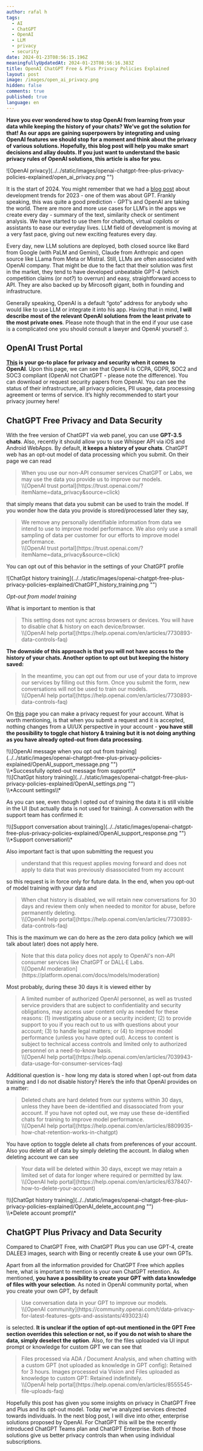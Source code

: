 ```yaml
---
author: rafal h
tags:
  - AI
  - ChatGPT
  - OpenAI
  - LLM
  - privacy
  - security
date: 2024-01-23T08:56:15.196Z
meaningfullyUpdatedAt: 2024-01-23T08:56:16.383Z
title: OpenAI ChatGPT Free & Plus Privacy Policies Explained
layout: post
image: /images/open_ai_privacy.png
hidden: false
comments: true
published: true
language: en
---
```

**Have you ever wondered how to stop OpenAI from learning from your data while keeping the history of your chats? We’ve got the solution for that! As our apps are gaining superpowers by integrating and using OpenAI features we should stop for a moment and think about the privacy of various solutions. Hopefully, this blog post will help you make smart decisions and allay doubts. If you just want to understand the basic privacy rules of OpenAI solutions, this article is also for you.**

<div className="image">![OpenAI privacy](../../static/images/openai-chatgpt-free-plus-privacy-policies-explained/open_ai_privacy.png "")</div>

It is the start of 2024. You might remember that we had a [blog post](https://brightinventions.pl/blog/software-development-trends/) about development trends for 2023 - one of them was about GPT. Frankly speaking, this was quite a good prediction - GPT’s and OpenAI are taking the world. There are more and more use cases for LLM’s in the apps we create every day - summary of the text, similarity check or sentiment analysis. We have started to use them for chatbots, virtual copilots or assistants to ease our everyday lives. LLM field of development is moving at a very fast pace, giving out new exciting features every day.

Every day, new LLM solutions are deployed, both closed source like Bard from Google (with PaLM and Gemini), Claude from Anthropic and open source like LLama from Meta or Mistral. Still, LLMs are often associated with OpenAI company. That might be due to the fact that their solution was first in the market, they tend to have developed unbeatable GPT-4 (which competition claims (or not?) to overrun) and easy, straightforward access to API. They are also backed up by Mircosoft gigant, both in founding and infrastructure.

Generally speaking, OpenAI is a default “goto” address for anybody who would like to use LLM or integrate it into his app. Having that in mind, **I will describe most of the relevant OpenAI solutions from the least private to the most private ones**. Please note though that in the end if your use case is a complicated one you should consult a lawyer and OpenAI yourself :).

## OpenAI Trust Portal

**[This](https://trust.openai.com/) is your go-to place for privacy and security when it comes to OpenAI**. Upon this page, we can see that OpenAI is CCPA, GDPR, SOC2 and SOC3 compliant (OpenAI not ChatGPT - please note the difference). You can download or request security papers from OpenAI. You can see the status of their infrastructure, all privacy policies, PII usage, data processing agreement or terms of service. It’s highly recommended to start your privacy journey here!

## ChatGPT Free Privacy and Data Security

With the free version of ChatGPT via web panel, you can use **GPT-3.5 chats**. Also, recently it should allow you to use Whisper API via iOS and Android WebApps. By default, **it keeps a history of your chats**. ChatGPT web has an opt-out model of data processing which you submit. On their page we can read

<blockquote>
    <div>When you use our non-API consumer services ChatGPT or Labs, we may use the data you provide us to improve our models.</div>
    <footer>\\[OpenAI trust portal](https://trust.openai.com/?itemName=data_privacy&source=click)</footer>
</blockquote>

that simply means that data you submit can be used to train the model. If you wonder how the data you provide is stored/processed later they say,

<blockquote>
    <div>We remove any personally identifiable information from data we intend to use to improve model performance. We also only use a small sampling of data per customer for our efforts to improve model performance.</div>
    <footer>\\[OpenAI trust portal](https://trust.openai.com/?itemName=data_privacy&source=click)</footer>
</blockquote>

You can opt out of this behavior in the settings of your ChatGPT profile

<div className="image">![ChatGpt history training](../../static/images/openai-chatgpt-free-plus-privacy-policies-explained/ChatGPT_history_training.png "")</div>

*Opt-out from model training*

What is important to mention is that

<blockquote><div>This setting does not sync across browsers or devices. You will have to disable chat & history on each device/browser.</div><footer>\\[OpenAI help portal](https://help.openai.com/en/articles/7730893-data-controls-faq)</footer></blockquote>

**The downside of this approach is that you will not have access to the history of your chats. Another option to opt out but keeping the history saved:**

<blockquote>
    <div>In the meantime, you can opt out from our use of your data to improve our services by filling out this form. Once you submit the form, new conversations will not be used to train our models.</div>
    <footer>\\[OpenAI help portal](https://help.openai.com/en/articles/7730893-data-controls-faq)</footer>
</blockquote>

On [this](https://privacy.openai.com/) page you can make a privacy request for your account. What is worth mentioning, is that when you submit a request and it is accepted, nothing changes from a UI/UX perspective in your account - **you have still the possibility to toggle chat history & training but it is not doing anything as you have already opted-out from data processing**.

<div className="image">!\\[OpenAI message when you opt out from training](../../static/images/openai-chatgpt-free-plus-privacy-policies-explained/OpenAI_support_message.png "")</div>
\\*Successfully opted-out message from support\\*

<div className="image">!\\[ChatGpt history training](../../static/images/openai-chatgpt-free-plus-privacy-policies-explained/OpenAI_settings.png "")</div>
\\*Account settings\\*

As you can see, even though I opted out of training the data it is still visible in the UI (but actually data is not used for training).  A conversation with the support team has confirmed it:

<div className="image">!\\[Support conversation about training](../../static/images/openai-chatgpt-free-plus-privacy-policies-explained/OpenAI_support_response.png "")</div>
\\*Support conversation\\*

Also important fact is that upon submitting the request you

<blockquote>
    <div>understand that this request applies moving forward and does not apply to data that was previously disassociated from my account</div>
</blockquote>
so this request is in force only for future data. In the end, when you opt-out of model training with your data and
<blockquote>
    <div>When chat history is disabled, we will retain new conversations for 30 days and review them only when needed to monitor for abuse, before permanently deleting.</div>
    <footer>\\[OpenAI help portal](https://help.openai.com/en/articles/7730893-data-controls-faq)</footer>
</blockquote>

This is the maximum we can do here as the zero data policy (which we will talk about later) does not apply here.

<blockquote>
    <div>Note that this data policy does not apply to OpenAI's non-API consumer services like ChatGPT or DALL·E Labs.</div>
    <footer>\\[OpenAI moderation](https://platform.openai.com/docs/models/moderation)</footer>
</blockquote>

Most probably, during these 30 days it is viewed either by

<blockquote>
    <div>A limited number of authorized OpenAI personnel, as well as trusted service providers that are subject to confidentiality and security obligations, may access user content only as needed for these reasons: (1) investigating abuse or a security incident; (2) to provide support to you if you reach out to us with questions about your account; (3) to handle legal matters; or (4) to improve model performance (unless you have opted out). Access to content is subject to technical access controls and limited only to authorized personnel on a need-to-know basis.</div>
    <footer>\\[OpenAI help portal](https://help.openai.com/en/articles/7039943-data-usage-for-consumer-services-faq)</footer>
</blockquote>

Additional question is - how long my data is stored when I opt-out from data training and I do not disable history? Here’s the info that OpenAI provides on a matter:

<blockquote>
    <div>Deleted chats are hard deleted from our systems within 30 days, unless they have been de-identified and disassociated from your account. If you have not opted out, we may use these de-identified chats for training to improve model performance.</div>
    <footer>\\[OpenAI help portal](https://help.openai.com/en/articles/8809935-how-chat-retention-works-in-chatgpt)</footer>
</blockquote>

You have option to toggle delete all chats from preferences of your account. Also you delete all of data by simply deleting the account. In dialog when deleting account we can see

<blockquote>
    <div>Your data will be deleted within 30 days, except we may retain a limited set of data for longer where required or permitted by law.</div>
    <footer>\\[OpenAI help portal](https://help.openai.com/en/articles/6378407-how-to-delete-your-account)</footer>
</blockquote>

<div className="image">!\\[ChatGpt history training](../../static/images/openai-chatgpt-free-plus-privacy-policies-explained/OpenAI_delete_account.png "")</div>
\\*Delete account prompt\\*

## ChatGPT Plus Privacy and Data Security

Compared to ChatGPT Free, with ChatGPT Plus you can use GPT-4, create DALEE3 images, search with Bing or recently create & use your own GPTs.

Apart from all the information provided for ChatGPT Free which applies here, what is important to mention is your own ChatGPT retention. As mentioned, **you have a possibility to create your GPT with data knowledge of files with your selection**. As noted in OpenAI community portal, when you create your own GPT, by default

<blockquote>
    <div>Use conversation data in your GPT to improve our models.</div>
    <footer>\\[OpenAI community](https://community.openai.com/t/data-privacy-for-latest-features-gpts-and-assistants/493023/4)</footer>
</blockquote>

is selected. **It is unclear if the option of opt-out mentioned in the GPT Free section overrides this selection or not, so if you do not wish to share the data, simply deselect the option**. Also, for the files uploaded via UI input prompt or knowledge for custom GPT we can see that

<blockquote>
    <div>Files processed via ADA / Document Analysis, and when chatting with a custom GPT (not uploaded as knowledge in GPT config): Retained for 3 hours. Images processed via Vision and Files uploaded as knowledge to custom GPT: Retained indefinitely.</div>
    <footer>\\[OpenAI help portal](https://help.openai.com/en/articles/8555545-file-uploads-faq)</footer>
</blockquote>

Hopefully this post has given you some insights on privacy in ChatGPT Free and Plus and its opt-out model. Today we've analyzed services directed towards individuals. In the next blog post, I will dive into other, enterprise solutions proposed by OpenAI. For ChatGPT this will be the recently introduced ChatGPT Teams plan and ChatGPT Enterprise. Both of those solutions give us better privacy controls than when using individual subscriptions.